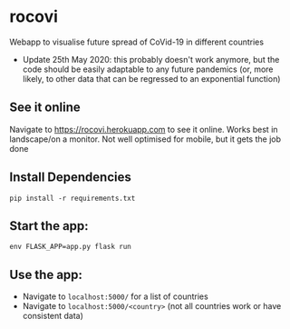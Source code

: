 # rocovi
Webapp to visualise future spread of CoVid-19 in different countries

* Update 25th May 2020: this probably doesn't work anymore, but the code should be easily adaptable to any future pandemics (or, more likely, to other data that can be regressed to an exponential function)

## See it online

Navigate to https://rocovi.herokuapp.com to see it online. Works best in landscape/on a monitor. Not well optimised for mobile, but it gets the job done

## Install Dependencies 

`pip install -r requirements.txt`

## Start the app:

`env FLASK_APP=app.py flask run`

## Use the app:

- Navigate to `localhost:5000/` for a list of countries 
- Navigate to `localhost:5000/<country>` (not all countries work or have consistent data)
